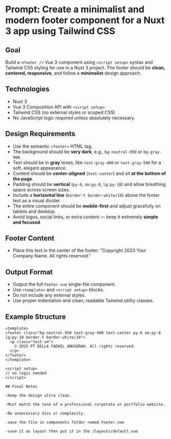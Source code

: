 # Prompt: Create a minimalist and modern footer component for a Nuxt 3 app using Tailwind CSS

## Goal
Build a `<Footer />` Vue 3 component using `<script setup>` syntax and Tailwind CSS styling for use in a Nuxt 3 project. The footer should be **clean, centered, responsive**, and follow a **minimalist** design approach.

## Technologies
- Nuxt 3
- Vue 3 Composition API with `<script setup>`
- Tailwind CSS (no external styles or scoped CSS)
- No JavaScript logic required unless absolutely necessary.

## Design Requirements
- Use the semantic `<footer>` HTML tag.
- The background should be **very dark**, e.g., `bg-neutral-950` or `bg-gray-900`.
- Text should be in **gray** tones, like `text-gray-400` or `text-gray-500` for a soft, elegant appearance.
- Content should be **center-aligned** (`text-center`) and sit **at the bottom of the page**.
- Padding should be **vertical** (`py-6`, `sm:py-8`, `lg:py-10`) and allow breathing space across screen sizes.
- Include a **horizontal line** (`border-t border-white/10`) above the footer text as a visual divider.
- The entire component should be **mobile-first** and adjust gracefully on tablets and desktop.
- Avoid logos, social links, or extra content — keep it extremely **simple and focused**.

## Footer Content
- Place this text in the center of the footer: "Copyright 2023 Your Company Name. All rights reserved."

## Output Format
- Output the full `Footer.vue` single-file component.
- Use `<template>` and `<script setup>` blocks.
- Do not include any external styles.
- Use proper indentation and clean, readable Tailwind utility classes.

## Example Structure

```vue
<template>
<footer class="bg-neutral-950 text-gray-400 text-center py-6 sm:py-8 lg:py-10 border-t border-white/10">
  <p class="text-sm">
    © 2025 PT DELLA FADHIL ANUGERAH. All rights reserved.
  </p>
</footer>
</template>

<script setup>
// no logic needed
</script>

## Final Notes

-Keep the design ultra clean.

-Must match the tone of a professional corporate or portfolio website.

-No unnecessary divs or complexity.

-save the file in components folder named Footer.vue

-save it as layout then put it in the /layouts/default.vue
